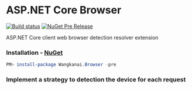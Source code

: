 # ASP.NET Core Browser

[![Build status](https://ci.appveyor.com/api/projects/status/nwke0v8dqp3xkgwr/branch/master?svg=true)](https://ci.appveyor.com/project/wangkanai/browser/branch/master) [![NuGet Pre Release](https://img.shields.io/nuget/vpre/Wangkanai.Browser.svg?maxAge=2592000)](https://www.nuget.org/packages/Wangkanai.Browser/)

ASP.NET Core client web browser detection resolver extension

### Installation - [NuGet](https://www.nuget.org/packages/Wangkanai.Browser/)

```powershell
PM> install-package Wangkanai.Browser -pre
```

### Implement a strategy to detection the device for each request